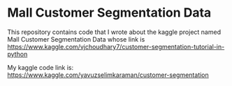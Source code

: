 # Mall Customer Segmentation Data
This repository contains code that I wrote about the kaggle project named Mall Customer Segmentation Data whose link is https://www.kaggle.com/vjchoudhary7/customer-segmentation-tutorial-in-python

My kaggle code link is: https://www.kaggle.com/yavuzselimkaraman/customer-segmentation


